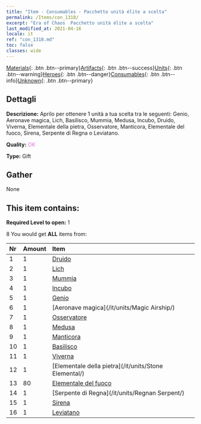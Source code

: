 ```yaml
---
title: "Item - Consumables - Pacchetto unità élite a scelta"
permalink: /Items/con_1318/
excerpt: "Era of Chaos  Pacchetto unità élite a scelta"
last_modified_at: 2021-04-16
locale: it
ref: "con_1318.md"
toc: false
classes: wide
---
```

 [Materials](/it/Items/){: .btn .btn--primary}[Artifacts](/it/Items/Artifacts/){: .btn .btn--success}[Units](/it/Items/Units/){: .btn .btn--warning}[Heroes](/it/Items/Heroes/){: .btn .btn--danger}[Consumables](/it/Items/Consumables/){: .btn .btn--info}[Unknown](/it/Items/Unknown/){: .btn .btn--primary}

## Dettagli
 **Descrizione:** Aprilo per ottenere 1 unità a tua scelta tra le seguenti: Genio, Aeronave magica, Lich, Basilisco, Mummia, Medusa, Incubo, Druido, Viverna, Elementale della pietra, Osservatore, Manticora, Elementale del fuoco, Sirena, Serpente di Regna o Leviatano.

 **Quality:** <span style="color: #DA70D6">OK</span>

 **Type:** Gift

## Gather

  None

## This item contains:

 **Required Level to open:** 1

 8 You would get **ALL** items  from:

  | Nr | Amount |     Item    |
  |:---|:-------|:------------|
  | 1 | 1 | [Druido](/it/units/Druid/) |  | 
  | 2 | 1 | [Lich](/it/units/Lich/) |  | 
  | 3 | 1 | [Mummia](/it/units/Mummy/) |  | 
  | 4 | 1 | [Incubo](/it/units/Nightmare/) |  | 
  | 5 | 1 | [Genio](/it/units/Genie/) |  | 
  | 6 | 1 | [Aeronave magica](/it/units/Magic Airship/) |  | 
  | 7 | 1 | [Osservatore](/it/units/Beholder/) |  | 
  | 8 | 1 | [Medusa](/it/units/Medusa/) |  | 
  | 9 | 1 | [Manticora](/it/units/Manticore/) |  | 
  | 10 | 1 | [Basilisco](/it/units/Basilisk/) |  | 
  | 11 | 1 | [Viverna](/it/units/Wyvern/) |  | 
  | 12 | 1 | [Elementale della pietra](/it/units/Stone Elemental/) |  | 
  | 13 | 80 | [Elementale del fuoco](/it/Items/unt_265/) |  | 
  | 14 | 1 | [Serpente di Regna](/it/units/Regnan Serpent/) |  | 
  | 15 | 1 | [Sirena](/it/units/Mermaid/) |  | 
  | 16 | 1 | [Leviatano](/it/units/Revyaratan/) |  | 
